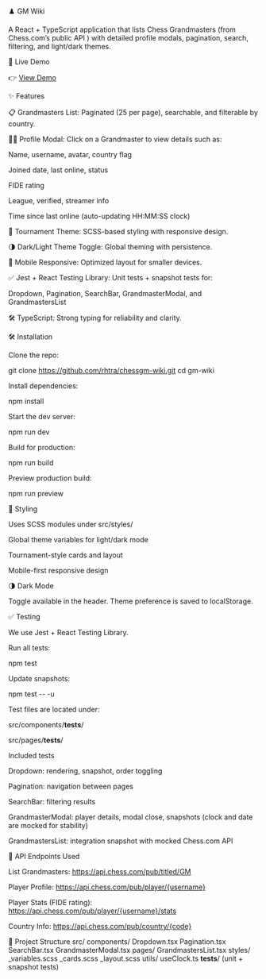 ♟️ GM Wiki

A React + TypeScript application that lists Chess Grandmasters (from Chess.com’s public API
) with detailed profile modals, pagination, search, filtering, and light/dark themes.

🚀 Live Demo

👉 [View Demo](https://chessgm-wiki-by-art.netlify.app/)

✨ Features

📋 Grandmasters List: Paginated (25 per page), searchable, and filterable by country.

🧑‍💼 Profile Modal: Click on a Grandmaster to view details such as:

Name, username, avatar, country flag

Joined date, last online, status

FIDE rating

League, verified, streamer info

Time since last online (auto-updating HH:MM:SS clock)

🎨 Tournament Theme: SCSS-based styling with responsive design.

🌗 Dark/Light Theme Toggle: Global theming with persistence.

📱 Mobile Responsive: Optimized layout for smaller devices.

✅ Jest + React Testing Library: Unit tests + snapshot tests for:

Dropdown, Pagination, SearchBar, GrandmasterModal, and GrandmastersList

🛠 TypeScript: Strong typing for reliability and clarity.

🛠️ Installation

Clone the repo:

git clone https://github.com/rhtra/chessgm-wiki.git
cd gm-wiki


Install dependencies:

npm install


Start the dev server:

npm run dev


Build for production:

npm run build


Preview production build:

npm run preview

🎨 Styling

Uses SCSS modules under src/styles/

Global theme variables for light/dark mode

Tournament-style cards and layout

Mobile-first responsive design

🌗 Dark Mode

Toggle available in the header.
Theme preference is saved to localStorage.

✅ Testing

We use Jest + React Testing Library.

Run all tests:

npm test


Update snapshots:

npm test -- -u


Test files are located under:

src/components/__tests__/

src/pages/__tests__/

Included tests

Dropdown: rendering, snapshot, order toggling

Pagination: navigation between pages

SearchBar: filtering results

GrandmasterModal: player details, modal close, snapshots (clock and date are mocked for stability)

GrandmastersList: integration snapshot with mocked Chess.com API

📡 API Endpoints Used

List Grandmasters:
https://api.chess.com/pub/titled/GM

Player Profile:
https://api.chess.com/pub/player/{username}

Player Stats (FIDE rating):
https://api.chess.com/pub/player/{username}/stats

Country Info:
https://api.chess.com/pub/country/{code}

📂 Project Structure
src/
  components/
    Dropdown.tsx
    Pagination.tsx
    SearchBar.tsx
    GrandmasterModal.tsx
  pages/
    GrandmastersList.tsx
  styles/
    _variables.scss
    _cards.scss
    _layout.scss
  utils/
    useClock.ts
  __tests__/
    (unit + snapshot tests)
